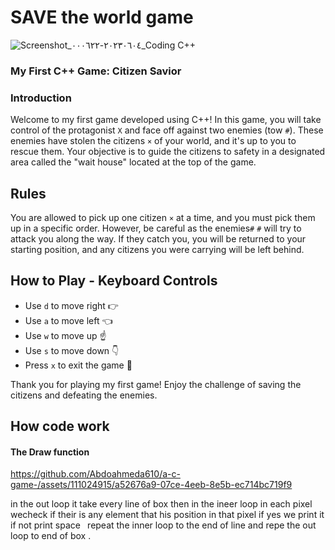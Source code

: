  # SAVE the world game
![Screenshot_٢٠٢٣٠٦٠٤-٠٠٠٦٢٢_Coding C++](https://github.com/Abdoahmeda610/a-c-game-/assets/111024915/f4504d94-402a-41fb-a383-2215d190360c)

### My First C++ Game: Citizen Savior

### Introduction
Welcome to my first game developed using C++! In this game, you will take control of the protagonist `X` and face off against two enemies (tow `#`). These enemies have stolen the citizens `×` of your world, and it's up to you to rescue them. Your objective is to guide the citizens to safety in a designated area called the "wait house" located at the top of the game.

## Rules
You are allowed to pick up one citizen `×` at a time, and you must pick them up in a specific order. However, be careful as the enemies`#`  `#` will try to attack you along the way. If they catch you, you will be returned to your starting position, and any citizens you were carrying will be left behind.

## How to Play - Keyboard Controls
- Use ` d ` to move right 👉
- Use ` a ` to move left 👈
- Use ` w ` to move up ☝️
- Use ` s ` to move down 👇
- Press ` x ` to exit the game 🛑

Thank you for playing my first game! Enjoy the challenge of saving the citizens and defeating the enemies.
## How code work 
  #### The Draw function 
https://github.com/Abdoahmeda610/a-c-game-/assets/111024915/a52676a9-07ce-4eeb-8e5b-ec714bc719f9

  in the out loop it take every line of box
  then in the ineer loop in each pixel wecheck if their is any 
  element that his position  in that 
  pixel if yes we print it if not print space` `
  repeat the inner loop to the end of line
  and repe the out loop to end of box .
